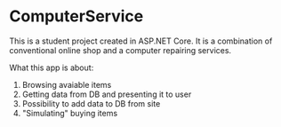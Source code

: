 # ComputerService
This is a student project created in ASP.NET Core. 
It is a combination of conventional online shop and a computer repairing services.

What this app is about:
  1. Browsing avaiable items
  2. Getting data from DB and presenting it to user
  3. Possibility to add data to DB from site
  4. "Simulating" buying items
